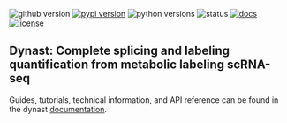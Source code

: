 ![github version](https://img.shields.io/badge/Version-0.0.1-informational)
[![pypi version](https://img.shields.io/pypi/v/dynast-release)](https://pypi.org/project/dynast-release/0.0.1/)
![python versions](https://img.shields.io/pypi/pyversions/dynast-release)
![status](https://github.com/aristoteleo/dynast-release/workflows/CI/badge.svg)
[![docs](https://readthedocs.org/projects/dynast-release/badge/?version=latest)](https://dynast-release.readthedocs.io/en/latest/?badge=latest)
[![license](https://img.shields.io/pypi/l/dynast-release)](LICENSE)

## Dynast: Complete splicing and labeling quantification from metabolic labeling scRNA-seq

Guides, tutorials, technical information, and API reference can be found in the dynast [documentation](https://dynast-release.readthedocs.io/en/latest/).
